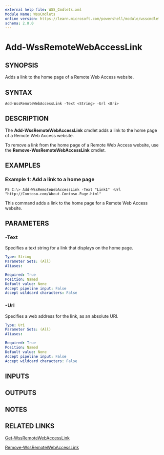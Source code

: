 ```yaml
---
external help file: WSS_Cmdlets.xml
Module Name: WssCmdlets
online version: https://learn.microsoft.com/powershell/module/wsscmdlets/add-wssremotewebaccesslink?view=windowsserver2012-ps&wt.mc_id=ps-gethelp
schema: 2.0.0
---
```


# Add-WssRemoteWebAccessLink

## SYNOPSIS
Adds a link to the home page of a Remote Web Access website.

## SYNTAX

```
Add-WssRemoteWebAccessLink -Text <String> -Url <Uri>
```

## DESCRIPTION
The **Add-WssRemoteWebAccessLink** cmdlet adds a link to the home page of a Remote Web Access website.

To remove a link from the home page of a Remote Web Access website, use the **Remove-WssRemoteWebAccessLink** cmdlet.

## EXAMPLES

### Example 1: Add a link to a home page
```
PS C:\> Add-WssRemoteWebAccessLink -Text "Link1" -Url "http://Contoso.com/About-Contoso-Page.html"
```

This command adds a link to the home page for a Remote Web Access website.

## PARAMETERS

### -Text
Specifies a text string for a link that displays on the home page.

```yaml
Type: String
Parameter Sets: (All)
Aliases: 

Required: True
Position: Named
Default value: None
Accept pipeline input: False
Accept wildcard characters: False
```

### -Url
Specifies a web address for the link, as an absolute URI.

```yaml
Type: Uri
Parameter Sets: (All)
Aliases: 

Required: True
Position: Named
Default value: None
Accept pipeline input: False
Accept wildcard characters: False
```

## INPUTS

## OUTPUTS

## NOTES

## RELATED LINKS

[Get-WssRemoteWebAccessLink](./Get-WssRemoteWebAccessLink.md)

[Remove-WssRemoteWebAccessLink](./Remove-WssRemoteWebAccessLink.md)

